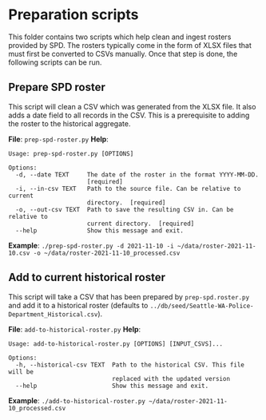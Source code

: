 # Preparation scripts

This folder contains two scripts which help clean and ingest rosters provided by SPD. The rosters typically come in the form of XLSX files that must first be converted to CSVs manually. Once that step is done, the following scripts can be run.

## Prepare SPD roster

This script will clean a CSV which was generated from the XLSX file. It also adds a date field to all records in the CSV. This is a prerequisite to adding the roster to the historical aggregate.

**File**: `prep-spd-roster.py`
**Help**: 
```
Usage: prep-spd-roster.py [OPTIONS]

Options:
  -d, --date TEXT     The date of the roster in the format YYYY-MM-DD.
                      [required]
  -i, --in-csv TEXT   Path to the source file. Can be relative to current
                      directory.  [required]
  -o, --out-csv TEXT  Path to save the resulting CSV in. Can be relative to
                      current directory.  [required]
  --help              Show this message and exit.
```
**Example**: `./prep-spd-roster.py -d 2021-11-10 -i ~/data/roster-2021-11-10.csv -o ~/data/roster-2021-11-10_processed.csv`

## Add to current historical roster

This script will take a CSV that has been prepared by `prep-spd.roster.py` and add it to a historical roster (defaults to `../db/seed/Seattle-WA-Police-Department_Historical.csv`).

**File**: `add-to-historical-roster.py`
**Help**:
```
Usage: add-to-historical-roster.py [OPTIONS] [INPUT_CSVS]...

Options:
  -h, --historical-csv TEXT  Path to the historical CSV. This file will be
                             replaced with the updated version
  --help                     Show this message and exit.
```
**Example**: `./add-to-historical-roster.py ~/data/roster-2021-11-10_processed.csv`
